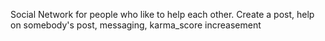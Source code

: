 Social Network for people who like to help each other.
Create a post, help on somebody's post, messaging, karma_score increasement
